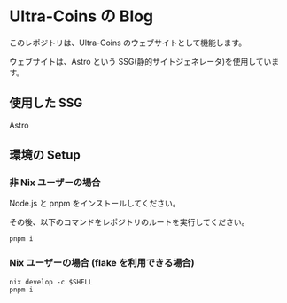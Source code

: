 # Ultra-Coins の Blog

このレポジトリは、Ultra-Coins のウェブサイトとして機能します。

ウェブサイトは、Astro という SSG(静的サイトジェネレータ)を使用しています。

## 使用した SSG

Astro

## 環境の Setup

### 非 Nix ユーザーの場合

Node.js と pnpm をインストールしてください。

その後、以下のコマンドをレポジトリのルートを実行してください。

```shell
pnpm i
```

### Nix ユーザーの場合 (flake を利用できる場合)

```shell
nix develop -c $SHELL
pnpm i
```
